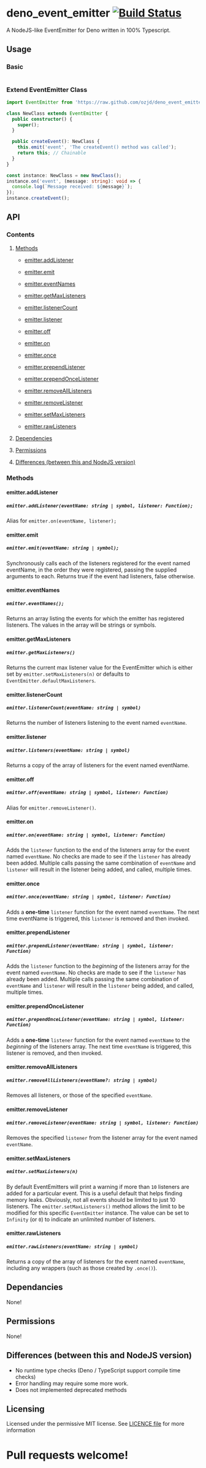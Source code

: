 # deno_event_emitter [![Build Status](https://travis-ci.org/ozjd/deno_event_emitter.svg?branch=master)](https://travis-ci.org/ozjd/deno_event_emitter)

A NodeJS-like EventEmitter for Deno written in 100% Typescript.

## Usage

### Basic

```TypeScript
```
### Extend EventEmitter Class

```TypeScript
import EventEmitter from 'https://raw.github.com/ozjd/deno_event_emitter/master/mod.ts';

class NewClass extends EventEmitter {
  public constructor() {
    super();
  }

  public createEvent(): NewClass {
    this.emit('event', 'The createEvent() method was called');
    return this; // Chainable
  }
}

const instance: NewClass = new NewClass();
instance.on('event', (message: string): void => {
  console.log(`Message received: ${message}`);
});
instance.createEvent();
```

## API

### Contents

1. [Methods](#Methods)

    + [emitter.addListener](#emitter.addListener)

    + [emitter.emit](#emitter.emit)

    + [emitter.eventNames](#emitter.eventNames)

    + [emitter.getMaxListeners](#emitter.getMaxListeners)

    + [emitter.listenerCount](#emitter.listenerCount)

    + [emitter.listener](#emitter.listener)

    + [emitter.off](#emitter.off)

    + [emitter.on](#emitter.on)

    + [emitter.once](#emitter.once)

    + [emitter.prependListener](#emitter.prependListener)

    + [emitter.prependOnceListener](#emitter.prependOnceListener)

    + [emitter.removeAllListeners](#emitter.removeAllListeners)

    + [emitter.removeListener](#emitter.removeListener)

    + [emitter.setMaxListeners](#emitter.setMaxListeners)

    + [emitter.rawListeners](#emitter.rawListeners)

2. [Dependencies](#Dependencies)

3. [Permissions](#Permissions)

4. [Differences (between this and NodeJS version)](#Differences (between this and NodeJS version))

### Methods
#### emitter.addListener
##### ``emitter.addListener(eventName: string | symbol, listener: Function);``  
Alias for ``emitter.on(eventName, listener);``  

#### emitter.emit
##### ``emitter.emit(eventName: string | symbol);``  
Synchronously calls each of the listeners registered for the event named eventName, in the order they were registered, passing the supplied arguments to each. Returns true if the event had listeners, false otherwise.  

#### emitter.eventNames
##### ``emitter.eventNames();``  
Returns an array listing the events for which the emitter has registered listeners. The values in the array will be strings or symbols.

#### emitter.getMaxListeners
##### ``emitter.getMaxListeners()``  
Returns the current max listener value for the EventEmitter which is either set by ``emitter.setMaxListeners(n)`` or defaults to ``EventEmitter.defaultMaxListeners``.  

#### emitter.listenerCount
##### ``emitter.listenerCount(eventName: string | symbol)``  
Returns the number of listeners listening to the event named ``eventName``.

#### emitter.listener
##### ``emitter.listeners(eventName: string | symbol)``  
Returns a copy of the array of listeners for the event named eventName.

#### emitter.off
##### ``emitter.off(eventName: string | symbol, listener: Function)``  
Alias for ``emitter.removeListener()``.

#### emitter.on
##### ``emitter.on(eventName: string | symbol, listener: Function)``  
Adds the ``listener`` function to the end of the listeners array for the event named ``eventName``. No checks are made to see if the ``listener`` has already been added. Multiple calls passing the same combination of ``eventName`` and ``listener`` will result in the listener being added, and called, multiple times.


#### emitter.once
##### ``emitter.once(eventName: string | symbol, listener: Function)``  
Adds a **one-time** ``listener`` function for the event named ``eventName``. The next time eventName is triggered, this ``listener`` is removed and then invoked.

#### emitter.prependListener
##### ``emitter.prependListener(eventName: string | symbol, listener: Function)``
Adds the ``listener`` function to the _beginning_ of the listeners array for the event named ``eventName``. No checks are made to see if the ``listener`` has already been added. Multiple calls passing the same combination of ``eventName`` and ``listener`` will result in the ``listener`` being added, and called, multiple times.  

#### emitter.prependOnceListener
##### ``emitter.prependOnceListener(eventName: string | symbol, listener: Function)``  
Adds a **one-time** ``listener`` function for the event named ``eventName`` to the _beginning_ of the listeners array. The next time ``eventName`` is triggered, this listener is removed, and then invoked.

#### emitter.removeAllListeners
##### ``emitter.removeAllListeners(eventName?: string | symbol)``  
Removes all listeners, or those of the specified ``eventName``.

#### emitter.removeListener
##### ``emitter.removeListener(eventName: string | symbol, listener: Function)``
Removes the specified ``listener`` from the listener array for the event named ``eventName``.  

#### emitter.setMaxListeners
##### ``emitter.setMaxListeners(n)``  
By default EventEmitters will print a warning if more than ``10`` listeners are added for a particular event. This is a useful default that helps finding memory leaks. Obviously, not all events should be limited to just 10 listeners. The ``emitter.setMaxListeners()`` method allows the limit to be modified for this specific ``EventEmitter`` instance. The value can be set to ``Infinity`` (or ``0``) to indicate an unlimited number of listeners.

#### emitter.rawListeners
##### ``emitter.rawListeners(eventName: string | symbol)``  
Returns a copy of the array of listeners for the event named ``eventName``, including any wrappers (such as those created by ``.once()``).

## Dependancies

None!

## Permissions

None!

## Differences (between this and NodeJS version)

- No runtime type checks (Deno / TypeScript support compile time checks)
- Error handling may require some more work.
- Does not implemented deprecated methods

## Licensing

Licensed under the permissive MIT license. See [LICENCE file](https://github.com/ozjd/deno_event_emitter/blob/master/LICENSE) for more information

# Pull requests welcome!
